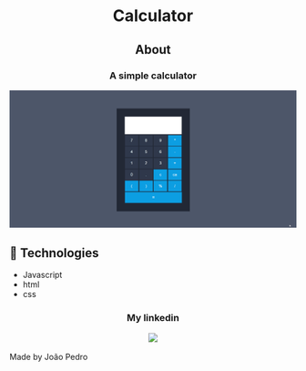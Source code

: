 
<h1 align='center'>Calculator</h1>

<h2 align='center'>About</h2>

<h3 align='center'> A simple calculator</h3>

<img src='img/gif-project.gif'>

## 🚀 Technologies

<ul>
    <li>Javascript </li>
    <li>html</li>
    <li>css</li>
</ul>

<div align='center'>
  <h3>My linkedin</h3>
  <a href="https://www.linkedin.com/in/joao-pedro-mello/" target='_blank'><img src='https://img.shields.io/badge/LinkedIn-0077B5?style=for-the-badge&logo=linkedin&logoColor=white'/></a>
</div>
 

Made by João Pedro
